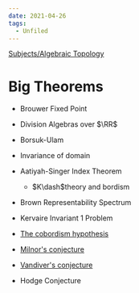 ```yaml
---
date: 2021-04-26
tags: 
  - Unfiled
---
```


[Subjects/Algebraic Topology](../Subjects/Algebraic%20Topology.md)

# Big Theorems

- Brouwer Fixed Point
- Division Algebras over $\RR$
- Borsuk-Ulam
- Invariance of domain
- Aatiyah-Singer Index Theorem
  - $K\dash$theory and bordism
- Brown Representability Spectrum

- Kervaire Invariant 1 Problem
- [The cobordism hypothesis](../Unsorted/The%20cobordism%20hypothesis.md)
- [Milnor's conjecture](../Unsorted/Milnor's%20conjecture.md)
- [Vandiver's conjecture](../Unsorted/Vandiver's%20conjecture.md)
- Hodge Conjecture

